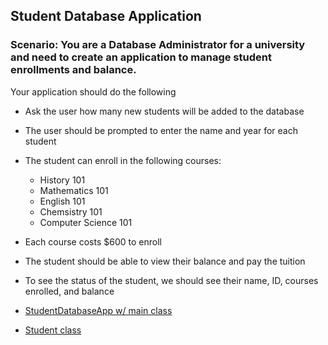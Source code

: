 ## Student Database Application

### Scenario: You are a Database Administrator for a university and need to create an application to manage student enrollments and balance. 

Your application should do the following
- Ask the user how many new students will be added to the database
- The user should be prompted to enter the name and year for each student
- The student can enroll in the following courses:
    - History 101
    - Mathematics 101
    - English 101
    - Chemsistry 101
    - Computer Science 101
- Each course costs $600 to enroll
- The student should be able to view their balance and pay the tuition
- To see the status of the student, we should see their name, ID, courses enrolled, and balance

- [StudentDatabaseApp w/ main class](/src/studentdatabaseapp/StudentDatabaseApp.java)
- [Student class](/src/studentdatabaseapp/Student.java)
